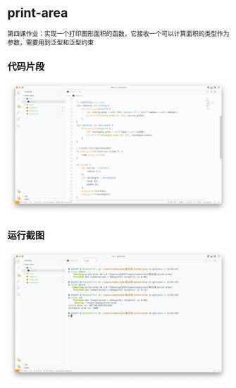 # print-area

第四课作业：实现一个打印图形面积的函数，它接收一个可以计算面积的类型作为参数，需要用到泛型和泛型约束

## 代码片段

![代码片段](screenshot/代码片段.png)

## 运行截图

![运行截图](screenshot/运行截图.png)
